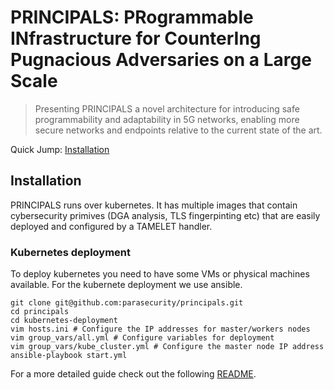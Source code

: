 # PRINCIPALS: PRogrammable INfrastructure for CounterIng Pugnacious Adversaries on a Large Scale

> Presenting PRINCIPALS a novel architecture for introducing safe programmability and adaptability in 5G networks, enabling more secure networks and endpoints relative to the current state of the art.

Quick Jump: [Installation](#installation)

## Installation

PRINCIPALS runs over kubernetes. It has multiple images that contain cybersecurity primives (DGA analysis, TLS fingerpinting etc) that are easily deployed and configured by a TAMELET handler.

### Kubernetes deployment

To deploy kubernetes you need to have some VMs or physical machines available. 
For the kubernete deployment we use ansible.

```Shell
git clone git@github.com:parasecurity/principals.git
cd principals
cd kubernetes-deployment
vim hosts.ini # Configure the IP addresses for master/workers nodes
vim group_vars/all.yml # Configure variables for deployment
vim group_vars/kube_cluster.yml # Configure the master node IP address
ansible-playbook start.yml
```

For a more detailed guide check out the following [README](https://github.com/parasecurity/principals/blob/main/cluster-deployment/README.md).


